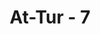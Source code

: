 ---
title: "At-Tur - 7"
no: 7
arabic_no: ٧
ayah: اِنَّ عَذَابَ رَبِّكَ لَوَاقِعٌۙ  
translation: "sungguh, azab Tuhanmu pasti terjadi, "
tafsir: "Kemudian Allah swt menyebutkan isi sumpah bahwa azabazab hari Kiamat diperuntunkkan bagi semua yang mendustakan para rasul. Azab tersebut pasti akan terjadi, tanpa ragu sedikitpun. Penegasan tentang kepastian datangnya azab sangat penting untuk menghilangkan keraguan di kalangan manusia yang meragukan peristiwa terjadinya azab itu."
---